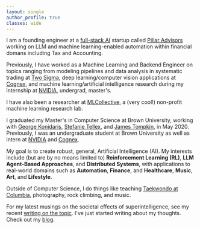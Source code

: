 ```yaml
---
layout: single
author_profile: true
classes: wide
---
```


I am a founding engineer at a [full-stack AI](https://www.ycombinator.com/rfs#full-stack-ai) startup called [Pillar Advisors](https://www.pillar-advisors.com/) working on LLM and machine learning-enabled automation within financial domans including Tax and Accounting.

Previously, I have worked as a Machine Learning and Backend Engineer on topics ranging from modeling pipelines and data analysis in systematic trading at [Two Sigma](https://www.twosigma.com/),  deep learning/computer vision applications at [Cognex](https://www.cognex.com/), and machine learning/artificial intelligence research during my internship at [NVIDIA](https://www.nvidia.com/en-us/), undergrad, master's.

I have also been a researcher at [MLCollective](http://mlcollective.org/), a (very cool!) non-profit machine learning research lab.

I graduated my Master's in Computer Science at Brown University, working with [George Konidaris](https://cs.brown.edu/people/gdk/), [Stefanie Tellex](https://cs.brown.edu/people/stellex/), and [James Tompkin](http://jamestompkin.com/), in May 2020. Previously, I was an undergraduate student at Brown University as well as intern at [NVIDIA](https://www.nvidia.com/) and [Cognex](https://www.cognex.com/).

My goal is to create robust, general, Artificial Intelligence (AI). My interests include (but are by no means limited to) **Reinforcement Learning (RL)**, **LLM Agent-Based Approaches**, and **Distributed Systems**, with applications to real-world domains such as **Automation**, **Finance**, and **Healthcare**, **Music**, **Art**, and **Lifestyle**.

Outside of Computer Science, I do things like teaching [Taekwondo at Columbia](https://www.instagram.com/cutaekwondo/), photography, rock climbing, and music.

For my latest musings on the societal effects of superintelligence, see my recent [writing on the topic](https://medium.com/@thosehippos/on-the-nature-of-superintelligence-reflections-on-pantheon-4c7dcda6762c). I've just started writing about my thoughts. Check out my [blog](/blog/). 
